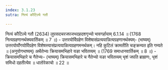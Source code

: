 ```yaml
---
index: 3.1.23
sutra: नित्यं कौटिल्ये गतौ

---
```

 नित्यं कौटिल्ये गतौ (2634) लुपसदचरजपजभदहदशगृभ्यो भावगर्हायाम् 6.1.14 ॥ (1768 नित्यग्रहणानर्थक्यवार्तिकम् ॥ 7 ॥) - उत्तरयोर्विग्रहेण विशेषासंप्रत्ययान्नित्यग्रहणानर्थक्यम्- (भाष्यम्) उत्तरयोर्योगयोर्विग्रहेण विशेषस्यासंप्रत्ययान्नित्यग्रहणमनर्थकम्। नहि कुटिलं क्रामतीति चङ्क्रम्यत इति गम्यते ॥ (अनुयोगभाष्यम्) अथैतेभ्यः क्रियासमभिहारे यङा भवितव्यम् ॥ (1769 समाधानवार्तिकम् ॥ 8 ॥) - क्रियासमभिहारे च नैतेभ्यः- (भाष्यम्) क्रियासमभिहारे च नैतेभ्यो यङा भवितव्यम् भृशं जपति ब्राह्मणः, भृशं समिधो दहतीत्येव ॥ धातोरेकाचो ॥ 22 ॥ 